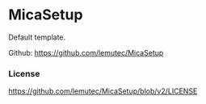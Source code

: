 # MicaSetup

Default template.

Github: https://github.com/lemutec/MicaSetup

### License

https://github.com/lemutec/MicaSetup/blob/v2/LICENSE